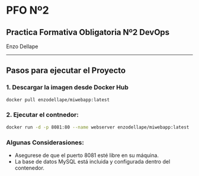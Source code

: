 # PFO Nº2

Practica Formativa Obligatoria Nº2 DevOps  
---
Enzo Dellape

---

## Pasos para ejecutar el Proyecto

### 1. Descargar la imagen desde Docker Hub

```bash
docker pull enzodellape/miwebapp:latest
```
### 2. Ejecutar el contnedor:
```bash
docker run -d -p 8081:80 --name webserver enzodellape/miwebapp:latest
```
### Algunas Considerasiones:
<ul>
  <li>Asegurese de que el puerto 8081 esté libre en su máquina.</li>
  <li>La base de datos MySQL está incluida y configurada dentro del contenedor.</li>
</ul>
